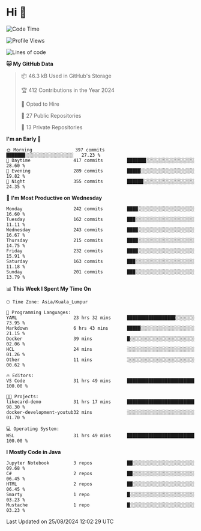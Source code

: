 <h1>Hi 👋</h1>

<!--START_SECTION:waka-->
![Code Time](http://img.shields.io/badge/Code%20Time-669%20hrs%2038%20mins-blue)

![Profile Views](http://img.shields.io/badge/Profile%20Views-0-blue)

![Lines of code](https://img.shields.io/badge/From%20Hello%20World%20I%27ve%20Written-1.2%20million%20lines%20of%20code-blue)

**🐱 My GitHub Data** 

> 📦 46.3 kB Used in GitHub's Storage 
 > 
> 🏆 412 Contributions in the Year 2024
 > 
> 💼 Opted to Hire
 > 
> 📜 27 Public Repositories 
 > 
> 🔑 13 Private Repositories 
 > 
**I'm an Early 🐤** 

```text
🌞 Morning                397 commits         ███████░░░░░░░░░░░░░░░░░░   27.23 % 
🌆 Daytime                417 commits         ███████░░░░░░░░░░░░░░░░░░   28.60 % 
🌃 Evening                289 commits         █████░░░░░░░░░░░░░░░░░░░░   19.82 % 
🌙 Night                  355 commits         ██████░░░░░░░░░░░░░░░░░░░   24.35 % 
```
📅 **I'm Most Productive on Wednesday** 

```text
Monday                   242 commits         ████░░░░░░░░░░░░░░░░░░░░░   16.60 % 
Tuesday                  162 commits         ███░░░░░░░░░░░░░░░░░░░░░░   11.11 % 
Wednesday                243 commits         ████░░░░░░░░░░░░░░░░░░░░░   16.67 % 
Thursday                 215 commits         ████░░░░░░░░░░░░░░░░░░░░░   14.75 % 
Friday                   232 commits         ████░░░░░░░░░░░░░░░░░░░░░   15.91 % 
Saturday                 163 commits         ███░░░░░░░░░░░░░░░░░░░░░░   11.18 % 
Sunday                   201 commits         ███░░░░░░░░░░░░░░░░░░░░░░   13.79 % 
```


📊 **This Week I Spent My Time On** 

```text
🕑︎ Time Zone: Asia/Kuala_Lumpur

💬 Programming Languages: 
YAML                     23 hrs 32 mins      ██████████████████░░░░░░░   73.95 % 
Markdown                 6 hrs 43 mins       █████░░░░░░░░░░░░░░░░░░░░   21.15 % 
Docker                   39 mins             █░░░░░░░░░░░░░░░░░░░░░░░░   02.06 % 
HCL                      24 mins             ░░░░░░░░░░░░░░░░░░░░░░░░░   01.26 % 
Other                    11 mins             ░░░░░░░░░░░░░░░░░░░░░░░░░   00.62 % 

🔥 Editors: 
VS Code                  31 hrs 49 mins      █████████████████████████   100.00 % 

🐱‍💻 Projects: 
likecard-demo            31 hrs 17 mins      █████████████████████████   98.30 % 
docker-development-youtub32 mins             ░░░░░░░░░░░░░░░░░░░░░░░░░   01.70 % 

💻 Operating System: 
WSL                      31 hrs 49 mins      █████████████████████████   100.00 % 
```

**I Mostly Code in Java** 

```text
Jupyter Notebook         3 repos             ██░░░░░░░░░░░░░░░░░░░░░░░   09.68 % 
C#                       2 repos             ██░░░░░░░░░░░░░░░░░░░░░░░   06.45 % 
HTML                     2 repos             ██░░░░░░░░░░░░░░░░░░░░░░░   06.45 % 
Smarty                   1 repo              █░░░░░░░░░░░░░░░░░░░░░░░░   03.23 % 
Mustache                 1 repo              █░░░░░░░░░░░░░░░░░░░░░░░░   03.23 % 
```




 Last Updated on 25/08/2024 12:02:29 UTC
<!--END_SECTION:waka-->
